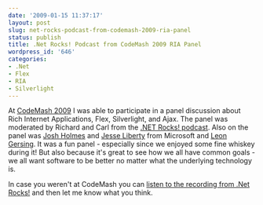 ```yaml
---
date: '2009-01-15 11:37:17'
layout: post
slug: net-rocks-podcast-from-codemash-2009-ria-panel
status: publish
title: .Net Rocks! Podcast from CodeMash 2009 RIA Panel
wordpress_id: '646'
categories:
- .Net
- Flex
- RIA
- Silverlight
---
```


At [CodeMash 2009](http://www.codemash.org) I was able to participate in a panel discussion about Rich Internet Applications, Flex, Silverlight, and Ajax.  The panel was moderated by Richard and Carl from the [.NET Rocks! podcast](http://www.dotnetrocks.com).  Also on the panel was [Josh Holmes](http://joshholmes.com/) and [Jesse Liberty](http://silverlight.net/blogs/jesseliberty/) from Microsoft and [Leon Gersing](http://www.fallenrogue.com/).  It was a fun panel - especially since we enjoyed some fine whiskey during it! But also because it's great to see how we all have common goals - we all want software to be better no matter what the underlying technology is.

In case you weren't at CodeMash you can [listen to the recording from .Net Rocks!](http://www.dotnetrocks.com/default.aspx?ShowNum=412) and then let me know what you think.
